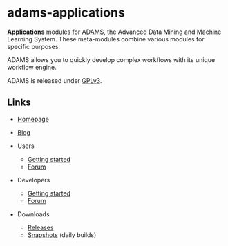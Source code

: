 # adams-applications

**Applications** modules for [ADAMS](https://adams.cms.waikato.ac.nz/), 
the Advanced Data Mining and Machine Learning System.
These meta-modules combine various modules for specific purposes.

ADAMS allows you to quickly develop complex workflows with
its unique workflow engine.

ADAMS is released under [GPLv3](http://www.gnu.org/licenses/gpl-3.0.txt).

## Links

* [Homepage](https://adams.cms.waikato.ac.nz/)
* [Blog](https://adams.cms.waikato.ac.nz/blog/)
* Users
  
  * [Getting started](https://adams.cms.waikato.ac.nz/users/users-get-started/)
  * [Forum](https://adams.cms.waikato.ac.nz/users/users-forum/)

* Developers

  * [Getting started](https://adams.cms.waikato.ac.nz/developers/dev-get-started/)
  * [Forum](https://adams.cms.waikato.ac.nz/developers/dev-forum/)
  
* Downloads

  * [Releases](https://adams.cms.waikato.ac.nz/download/release/)
  * [Snapshots](https://adams.cms.waikato.ac.nz/download/snapshot/) (daily builds)
